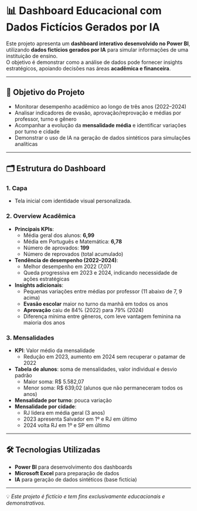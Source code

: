 # 📊 Dashboard Educacional com Dados Fictícios Gerados por IA

Este projeto apresenta um **dashboard interativo desenvolvido no Power BI**, utilizando **dados fictícios gerados por IA** para simular informações de uma instituição de ensino.  
O objetivo é demonstrar como a análise de dados pode fornecer insights estratégicos, apoiando decisões nas áreas **acadêmica e financeira**.

---

## 🎯 Objetivo do Projeto
- Monitorar desempenho acadêmico ao longo de três anos (2022–2024)
- Analisar indicadores de evasão, aprovação/reprovação e médias por professor, turno e gênero
- Acompanhar a evolução da **mensalidade média** e identificar variações por turno e cidade
- Demonstrar o uso de IA na geração de dados sintéticos para simulações analíticas

---

## 🗂️ Estrutura do Dashboard

### 1. **Capa**
- Tela inicial com identidade visual personalizada.

### 2. **Overview Acadêmica**
- **Principais KPIs**:  
  - Média geral dos alunos: **6,99**  
  - Média em Português e Matemática: **6,78**  
  - Número de aprovados: **199**  
  - Número de reprovados (total acumulado)  
- **Tendência de desempenho (2022–2024)**:  
  - Melhor desempenho em 2022 (7,07)  
  - Queda progressiva em 2023 e 2024, indicando necessidade de ações estratégicas  
- **Insights adicionais**:  
  - Pequenas variações entre médias por professor (11 abaixo de 7, 9 acima)  
  - **Evasão escolar** maior no turno da manhã em todos os anos  
  - **Aprovação** caiu de 84% (2022) para 79% (2024)  
  - Diferença mínima entre gêneros, com leve vantagem feminina na maioria dos anos

### 3. **Mensalidades**
- **KPI**: Valor médio da mensalidade  
  - Redução em 2023, aumento em 2024 sem recuperar o patamar de 2022  
- **Tabela de alunos**: soma de mensalidades, valor individual e desvio padrão  
  - Maior soma: R$ 5.582,07  
  - Menor soma: R$ 639,02 (alunos que não permaneceram todos os anos)  
- **Mensalidade por turno**: pouca variação  
- **Mensalidade por cidade**:  
  - RJ lidera em média geral (3 anos)  
  - 2023 apresenta Salvador em 1º e RJ em último  
  - 2024 volta RJ em 1º e SP em último  

---

## 🛠️ Tecnologias Utilizadas
- **Power BI** para desenvolvimento dos dashboards
- **Microsoft Excel** para preparação de dados
- **IA** para geração de dados sintéticos (base fictícia)

---


💡 *Este projeto é fictício e tem fins exclusivamente educacionais e demonstrativos.*
